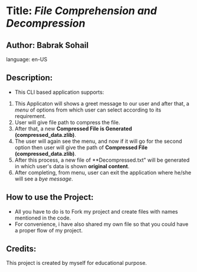 # Title: ***File Comprehension and Decompression***

## **Author**: Babrak Sohail  
language: en-US
## Description:  
* This CLI based application supports:
1. This Applicaton will shows a greet message to our user and after that, a *menu* of options from which user can select according to its requirement.
2. User will give file path to compress the file.
3. After that, a new **Compressed File is Generated (compressed_data.zlib)**.
4. The user will again see the menu, and now if it will go for the second option then user will give the path of **Compressed File (compressed_data.zlib)**.
5. After this process, a new file of **Decompressed.txt" will be generated in which user's data is shown **original content**.
6. After completing, from menu, user can exit the application where he/she will see a *bye message*.

## How to use the Project:  
* All you have to do is to Fork my project and create files with names mentioned in the code.
* For convenience, i have also shared my own file so that you could have a proper flow of my project.  

## Credits:  
This project is created by myself for educational purpose.
  
